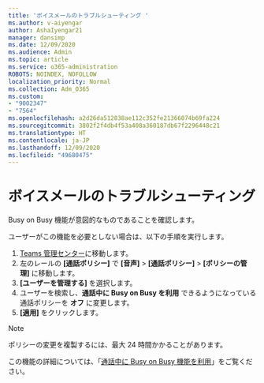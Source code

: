 ```yaml
---
title: 'ボイスメールのトラブルシューティング '
ms.author: v-aiyengar
author: AshaIyengar21
manager: dansimp
ms.date: 12/09/2020
ms.audience: Admin
ms.topic: article
ms.service: o365-administration
ROBOTS: NOINDEX, NOFOLLOW
localization_priority: Normal
ms.collection: Adm_O365
ms.custom:
- "9002347"
- "7564"
ms.openlocfilehash: a2d26da512838ae112c352fe21366074b69fa224
ms.sourcegitcommit: 3802f2f4db4f53a408a360187db67f2296448c21
ms.translationtype: HT
ms.contentlocale: ja-JP
ms.lasthandoff: 12/09/2020
ms.locfileid: "49680475"
---
```

# <a name="troubleshooting-voicemail"></a>ボイスメールのトラブルシューティング

Busy on Busy 機能が意図的なものであることを確認します。

ユーザーがこの機能を必要としない場合は、以下の手順を実行します。

1. [Teams 管理センター](https://admin.teams.microsoft.com/policies/calling)に移動します。
1. 左のレールの **[通話ポリシー]** で **[音声]** > **[通話ポリシー]** > **[ポリシーの管理]** に移動します。
1. **[ユーザーを管理する]** を選択します。
1. ユーザーを検索し、**通話中に Busy on Busy を利用** できるようになっている通話ポリシーを **オフ** に変更します。
1. **[適用]** をクリックします。
> [!NOTE]
> ポリシーの変更を複製するには、最大 24 時間かかることがあります。

この機能の詳細については、「[通話中に Busy on Busy 機能を利用](https://docs.microsoft.com/microsoftteams/teams-calling-policy#busy-on-busy-is-available-while-in-a-call)」をご覧ください。
